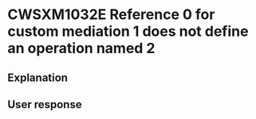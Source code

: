 # CWSXM1032E Reference 0 for custom mediation 1 does not define an operation named 2

## Explanation

## User response